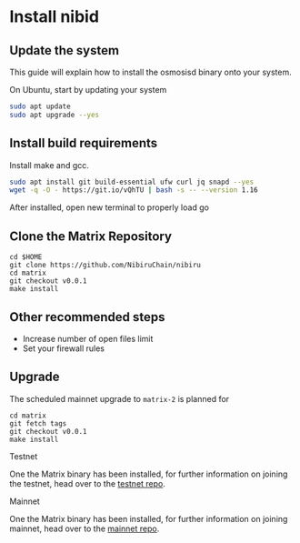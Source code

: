 # Install nibid


## Update the system
This guide will explain how to install the osmosisd binary onto your system.

On Ubuntu, start by updating your system

```bash
sudo apt update
sudo apt upgrade --yes
```

## Install build requirements

Install make and gcc.

```bash
sudo apt install git build-essential ufw curl jq snapd --yes
wget -q -O - https://git.io/vQhTU | bash -s -- --version 1.16
```

After installed, open new terminal to properly load go


## Clone the Matrix Repository

```
cd $HOME
git clone https://github.com/NibiruChain/nibiru
cd matrix
git checkout v0.0.1
make install
```

## Other recommended steps

- Increase number of open files limit
- Set your firewall rules

## Upgrade

The scheduled mainnet upgrade to `matrix-2` is planned for 

```
cd matrix
git fetch tags
git checkout v0.0.1
make install
```

 Testnet

One the Matrix binary has been installed, for further information on joining the testnet, head over to the [testnet repo](https://github.com/MatrixDao/Networks/tree/main/Testnet).

 Mainnet

One the Matrix binary has been installed, for further information on joining mainnet, head over to the [mainnet repo](https://github.com/MatrixDao/Networks/tree/main/Mainnet).
